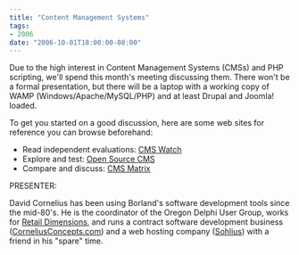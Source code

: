 ```yaml
---
title: "Content Management Systems"
tags:
- 2006
date: "2006-10-01T18:00:00-08:00"
---
```


Due to the high interest in Content Management Systems (CMSs) and PHP scripting, we'll spend this month's meeting discussing them. There won't be a formal presentation, but there will be a laptop with a working copy of WAMP (Windows/Apache/MySQL/PHP) and at least Drupal and Joomla! loaded.

To get you started on a good discussion, here are some web sites for
reference you can browse beforehand:

- Read independent evaluations: [CMS Watch](http://www.cmswatch.com)
- Explore and test: [Open Source CMS](http://www.opensourcecms.com)
- Compare and discuss: [CMS Matrix](http://cmsmatrix.org)

PRESENTER:

David Cornelius has been using Borland's software development tools since the mid-80's. He is the coordinator of the Oregon Delphi User Group, works for [Retail Dimensions](http://retaildimensions.com), and runs a contract software development business ([CorneliusConcepts.com](http://corneliusconcepts.com)) and a web hosting company ([Sohlius](http://sohlius.com)) with a friend in his "spare" time.
